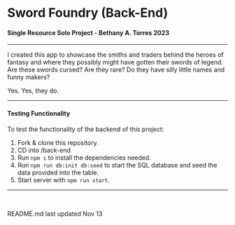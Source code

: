 # Sword Foundry (Back-End)

####  Single Resource Solo Project - Bethany A. Torres 2023

***

I created this app to showcase the smiths and traders behind the heroes of fantasy and where they possibly might have gotten their swords of legend. Are these swords cursed? Are they rare? Do they have silly little names and funny makers? 

Yes. Yes, they do.

***

#### Testing Functionality

To test the functionality of the backend of this project:

1. Fork & clone this repository.
2. CD into /back-end
3. Run `npm i` to install the dependencies needed.
4. Run `npm run db:init db:seed` to start the SQL database and seed the data provided into the table.
5. Start server with `npm run start`. 

***
<br/>

README.md last updated Nov 13

